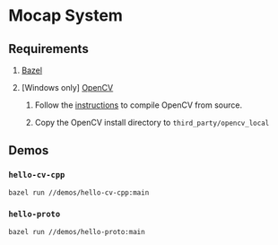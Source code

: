 # Mocap System

## Requirements

1. [Bazel](https://bazel.build/)

2. [Windows only] [OpenCV](https://opencv.org/)

    1. Follow the [instructions](https://docs.opencv.org/4.9.0/d7/d9f/tutorial_linux_install.html) to compile OpenCV from source.

    2. Copy the OpenCV install directory to `third_party/opencv_local`

## Demos

### `hello-cv-cpp`

```bash
bazel run //demos/hello-cv-cpp:main
```

### `hello-proto`

```bash
bazel run //demos/hello-proto:main
```
